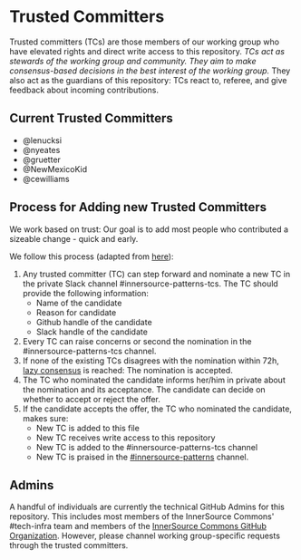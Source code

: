 # Trusted Committers

Trusted committers (TCs) are those members of our working group who have elevated rights and direct write access to this repository. *TCs act as stewards of the working group and community. They aim to make consensus-based decisions in the best interest of the working group.* They also act as the guardians of this repository: TCs react to, referee, and give feedback about incoming contributions.

## Current Trusted Committers

* @lenucksi
* @nyeates
* @gruetter
* @NewMexicoKid
* @cewilliams

## Process for Adding new Trusted Committers

We work based on trust: Our goal is to add most people who contributed a sizeable change - quick and early.

We follow this process (adapted from [here](https://tech.europace.de/voting-in-new-trusted-committers/)):

1. Any trusted committer (TC) can step forward and nominate a new TC in the private Slack channel #innersource-patterns-tcs. The TC should provide the following information:
   * Name of the candidate
   * Reason for candidate
   * Github handle of the candidate
   * Slack handle of the candidate
1. Every TC can raise concerns or second the nomination in the #innersource-patterns-tcs channel.
1. If none of the existing TCs disagrees with the nomination within 72h, [lazy consensus](https://tech.europace.de/lazy-consensus-vs-explicit-voting/) is reached: The nomination is accepted.
1. The TC who nominated the candidate informs her/him in private about the nomination and its acceptance. The candidate can decide on whether to accept or reject the offer.
1. If the candidate accepts the offer, the TC who nominated the candidate, makes sure:
   * New TC is added to this file
   * New TC receives write access to this repository
   * New TC is added to the #innersource-patterns-tcs channel
   * New TC is praised in the [#innersource-patterns](https://app.slack.com/client/T04PXKRM0/C2EFRTS6A) channel.


## Admins
A handful of individuals are currently the technical GitHub Admins for this repository. This includes most members of the InnerSource Commons' #tech-infra team and members of the [InnerSource Commons GitHub Organization](https://github.com/innersourcecommons). However, please channel working group-specific requests through the trusted committers.
